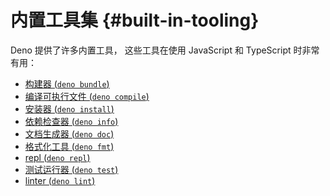 # 内置工具集 {#built-in-tooling}

Deno 提供了许多内置工具，
这些工具在使用 JavaScript 和 TypeScript 时非常有用：

- [构建器 (`deno bundle`)](./tools/bundler.md)
- [编译可执行文件 (`deno compile`)](./tools/compiler.md)
- [安装器 (`deno install`)](./tools/script_installer.md)
- [依赖检查器 (`deno info`)](./tools/dependency_inspector.md)
- [文档生成器 (`deno doc`)](./tools/documentation_generator.md)
- [格式化工具 (`deno fmt`)](./tools/formatter.md)
- [repl (`deno repl`)](./tools/repl.md)
- [测试运行器 (`deno test`)](./testing.md)
- [linter (`deno lint`)](./tools/linter.md)
